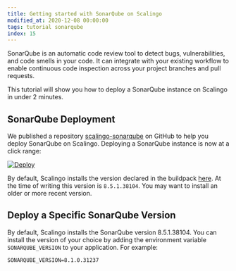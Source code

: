 ```yaml
---
title: Getting started with SonarQube on Scalingo
modified_at: 2020-12-08 00:00:00
tags: tutorial sonarqube
index: 15
---
```


SonarQube is an automatic code review tool to detect bugs, vulnerabilities, and code smells in your code. It can integrate with your existing workflow to enable continuous code inspection across your project branches and pull requests.

This tutorial will show you how to deploy a SonarQube instance on Scalingo in under 2 minutes.

## SonarQube Deployment

We published a repository [scalingo-sonarqube](https://github.com/Scalingo/scalingo-sonarqube) on GitHub to help you deploy SonarQube on Scalingo. Deploying a SonarQube instance is now at a click range:

[![Deploy](https://cdn.scalingo.com/deploy/button.svg)](https://my.scalingo.com/deploy?source=https://github.com/Scalingo/scalingo-sonarqube)

By default, Scalingo installs the version declared in the buildpack [here](https://github.com/Scalingo/sonarqube-buildpack/blob/master/bin/compile#L16). At the time of writing this version is `8.5.1.38104`. You may want to install an older or more recent version.

## Deploy a Specific SonarQube Version

By default, Scalingo installs the SonarQube version 8.5.1.38104. You can install the version of your choice by adding the environment variable `SONARQUBE_VERSION` to your application. For example:

```
SONARQUBE_VERSION=8.1.0.31237
```
